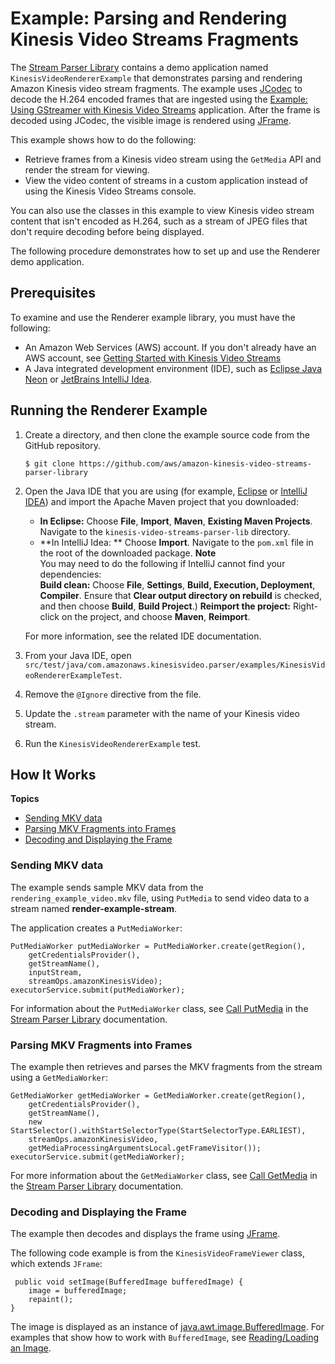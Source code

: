 # Example: Parsing and Rendering Kinesis Video Streams Fragments<a name="examples-renderer"></a>

The [Stream Parser Library](parser-library.md) contains a demo application named `KinesisVideoRendererExample` that demonstrates parsing and rendering Amazon Kinesis video stream fragments\. The example uses [JCodec](http://jcodec.org/) to decode the H\.264 encoded frames that are ingested using the [Example: Using GStreamer with Kinesis Video Streams](examples-gstreamer.md) application\. After the frame is decoded using JCodec, the visible image is rendered using [JFrame](https://docs.oracle.com/javase/7/docs/api/javax/swing/JFrame.html)\. 

This example shows how to do the following:
+ Retrieve frames from a Kinesis video stream using the `GetMedia` API and render the stream for viewing\.
+ View the video content of streams in a custom application instead of using the Kinesis Video Streams console\.

You can also use the classes in this example to view Kinesis video stream content that isn't encoded as H\.264, such as a stream of JPEG files that don't require decoding before being displayed\.

The following procedure demonstrates how to set up and use the Renderer demo application\.

## Prerequisites<a name="examples-renderer-prerequisites"></a>

To examine and use the Renderer example library, you must have the following:
+ An Amazon Web Services \(AWS\) account\. If you don't already have an AWS account, see [Getting Started with Kinesis Video Streams](http://docs.aws.amazon.com/kinesisvideostreams/latest/dg/getting-started.html)
+ A Java integrated development environment \(IDE\), such as [Eclipse Java Neon](http://www.eclipse.org/downloads/packages/eclipse-ide-java-and-dsl-developers/neon3) or [JetBrains IntelliJ Idea](https://www.jetbrains.com/idea/download/)\.

## Running the Renderer Example<a name="examples-renderer-procedure"></a>

1. Create a directory, and then clone the example source code from the GitHub repository\.

   ```
   $ git clone https://github.com/aws/amazon-kinesis-video-streams-parser-library
   ```

1. Open the Java IDE that you are using \(for example, [Eclipse](http://www.eclipse.org/) or [IntelliJ IDEA](https://www.jetbrains.com/idea/)\) and import the Apache Maven project that you downloaded: 
   + **In Eclipse:** Choose **File**, **Import**, **Maven**, **Existing Maven Projects**\. Navigate to the `kinesis-video-streams-parser-lib` directory\.
   + **In IntelliJ Idea: ** Choose **Import**\. Navigate to the `pom.xml` file in the root of the downloaded package\.
**Note**  
You may need to do the following if IntelliJ cannot find your dependencies:   
**Build clean:** Choose **File**, **Settings**, **Build, Execution, Deployment**, **Compiler**\. Ensure that **Clear output directory on rebuild** is checked, and then choose **Build**, **Build Project**\.\)
**Reimport the project:** Right\-click on the project, and choose **Maven**, **Reimport**\.

    For more information, see the related IDE documentation\.

1. From your Java IDE, open `src/test/java/com.amazonaws.kinesisvideo.parser/examples/KinesisVideoRendererExampleTest`\. 

1. Remove the `@Ignore` directive from the file\.

1. Update the `.stream` parameter with the name of your Kinesis video stream\.

1. Run the `KinesisVideoRendererExample` test\.

## How It Works<a name="examples-renderer-howitworks"></a>

**Topics**
+ [Sending MKV data](#examples-renderer-howitworks-send)
+ [Parsing MKV Fragments into Frames](#examples-renderer-howitworks-parse)
+ [Decoding and Displaying the Frame](#examples-renderer-howitworks-display)

### Sending MKV data<a name="examples-renderer-howitworks-send"></a>

The example sends sample MKV data from the `rendering_example_video.mkv` file, using `PutMedia` to send video data to a stream named **render\-example\-stream**\.

The application creates a `PutMediaWorker`:

```
PutMediaWorker putMediaWorker = PutMediaWorker.create(getRegion(),
    getCredentialsProvider(),
    getStreamName(),
    inputStream,
    streamOps.amazonKinesisVideo);
executorService.submit(putMediaWorker);
```

For information about the `PutMediaWorker` class, see [Call PutMedia](parser-library-write.md#parser-library-write-example-putmedia) in the [Stream Parser Library](parser-library.md) documentation\.

### Parsing MKV Fragments into Frames<a name="examples-renderer-howitworks-parse"></a>

The example then retrieves and parses the MKV fragments from the stream using a `GetMediaWorker`:

```
GetMediaWorker getMediaWorker = GetMediaWorker.create(getRegion(),
    getCredentialsProvider(),
    getStreamName(),
    new StartSelector().withStartSelectorType(StartSelectorType.EARLIEST),
    streamOps.amazonKinesisVideo,
    getMediaProcessingArgumentsLocal.getFrameVisitor());
executorService.submit(getMediaWorker);
```

For more information about the `GetMediaWorker` class, see [Call GetMedia](parser-library-write.md#parser-library-write-example-getmedia) in the [Stream Parser Library](parser-library.md) documentation\.

### Decoding and Displaying the Frame<a name="examples-renderer-howitworks-display"></a>

The example then decodes and displays the frame using [JFrame](https://docs.oracle.com/javase/7/docs/api/javax/swing/JFrame.html)\.

The following code example is from the `KinesisVideoFrameViewer` class, which extends `JFrame`:

```
 public void setImage(BufferedImage bufferedImage) {
    image = bufferedImage;
    repaint();
}
```

The image is displayed as an instance of [java\.awt\.image\.BufferedImage](https://docs.oracle.com/javase/7/docs/api/java/awt/image/BufferedImage.html)\. For examples that show how to work with `BufferedImage`, see [Reading/Loading an Image](https://docs.oracle.com/javase/tutorial/2d/images/loadimage.html)\.